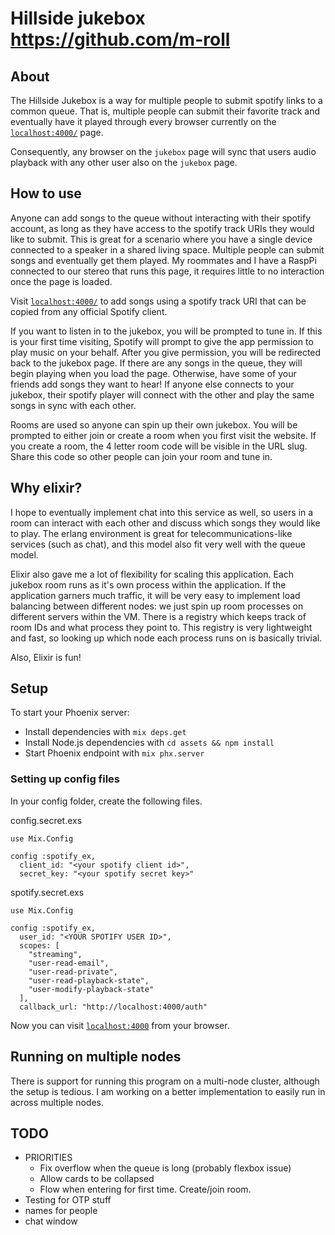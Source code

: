 # Hillside jukebox https://github.com/m-roll

## About

The Hillside Jukebox is a way for multiple people to submit spotify links to a common queue. 
That is, multiple people can submit their favorite track and eventually have it played through
every browser currently on the [`localhost:4000/`](http://localhost:4000/) page.

Consequently, any browser on the `jukebox` page will sync that users audio playback with any other
user also on the `jukebox` page.

## How to use

Anyone can add songs to the queue without interacting with their spotify account, as long as
they have access to the spotify track URIs they would like to submit. This is great for a scenario
where you have a single device connected to a speaker in a shared living space. Multiple people
can submit songs and eventually get them played. My roommates and I have a RaspPi connected to
our stereo that runs this page, it requires little to no interaction once the page is loaded.

Visit
[`localhost:4000/`](http://localhost:4000/) to add songs using a spotify track URI that
can be copied from any official Spotify client.

If you want to listen in to the jukebox, you will be prompted to tune in. If this is your first time
visiting, Spotify will prompt to give the app permission to play music on your behalf. After you give
permission, you will be redirected back to the jukebox page. If there are any songs in the queue, they will begin playing
when you load the page. Otherwise, have some of your friends add songs they want to hear! If anyone else connects
to your jukebox, their spotify player will connect with the other and play the same songs in sync
with each other.

Rooms are used so anyone can spin up their own jukebox. You will be prompted to either join or create a room when you first visit the website. If you create a room, the 4 letter room code will be visible in the URL slug. Share this code so other people can join your room and tune in.


## Why elixir?

I hope to eventually implement chat into this service as well, so users in a room can interact with each other and discuss which songs they would like to play. The erlang environment is great for telecommunications-like services (such as chat), and this model also fit very well with the queue model.

Elixir also gave me a lot of flexibility for scaling this application. Each jukebox room runs as it's own process within the application. If the application garners much traffic, it will be very easy to implement load balancing between different nodes: we just spin up room processes on different servers within the VM. There is a registry which keeps track of room IDs and what process they point to. This registry is very lightweight and fast, so looking up which node each process runs on is basically trivial.

Also, Elixir is fun!

## Setup
To start your Phoenix server:

  * Install dependencies with `mix deps.get`
  * Install Node.js dependencies with `cd assets && npm install`
  * Start Phoenix endpoint with `mix phx.server`
  
### Setting up config files

In your config folder, create the following files.

config.secret.exs
```
use Mix.Config

config :spotify_ex,
  client_id: "<your spotify client id>",
  secret_key: "<your spotify secret key>"

```

spotify.secret.exs
```
use Mix.Config

config :spotify_ex,
  user_id: "<YOUR SPOTIFY USER ID>",
  scopes: [
    "streaming",
    "user-read-email",
    "user-read-private",
    "user-read-playback-state",
    "user-modify-playback-state"
  ],
  callback_url: "http://localhost:4000/auth"
  ```

Now you can visit [`localhost:4000`](http://localhost:4000) from your browser.

## Running on multiple nodes

There is support for running this program on a multi-node cluster, although the setup is tedious.
I am working on a better implementation to easily run in across multiple nodes.

## TODO

* PRIORITIES
  * Fix overflow when the queue is long (probably flexbox issue)
  * Allow cards to be collapsed
  * Flow when entering for first time. Create/join room.
* Testing for OTP stuff
* names for people
* chat window
